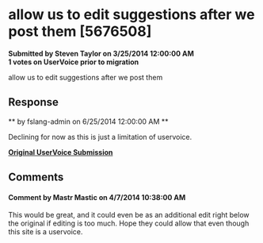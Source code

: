 # allow us to edit suggestions after we post them [5676508] #

**Submitted by Steven Taylor on 3/25/2014 12:00:00 AM**  
**1 votes on UserVoice prior to migration**  

allow us to edit suggestions after we post them



## Response ##
** by fslang-admin on 6/25/2014 12:00:00 AM **

Declining for now as this is just a limitation of uservoice.


**[Original UserVoice Submission](https://fslang.uservoice.com/forums/245727-f-language/suggestions/5676508)**


## Comments ##


#### Comment by Mastr Mastic on 4/7/2014 10:38:00 AM ####
This would be great, and it could even be as an additional edit right below the original if editing is too much.
Hope they could allow that even though this site is a uservoice.

